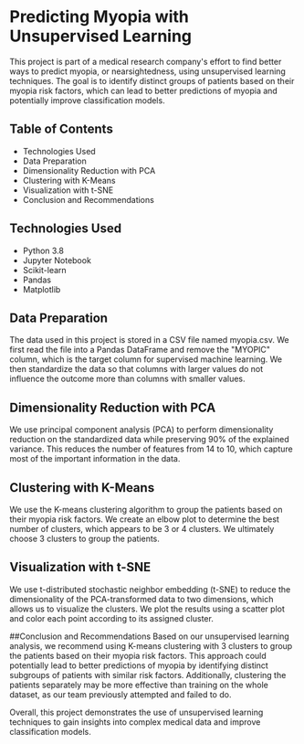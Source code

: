 # Predicting Myopia with Unsupervised Learning
This project is part of a medical research company's effort to find better ways to predict myopia, or nearsightedness, using unsupervised learning techniques. The goal is to identify distinct groups of patients based on their myopia risk factors, which can lead to better predictions of myopia and potentially improve classification models.

## Table of Contents
- Technologies Used
- Data Preparation
- Dimensionality Reduction with PCA
- Clustering with K-Means
- Visualization with t-SNE
- Conclusion and Recommendations

## Technologies Used
- Python 3.8
- Jupyter Notebook
- Scikit-learn
- Pandas
- Matplotlib

## Data Preparation
The data used in this project is stored in a CSV file named myopia.csv. We first read the file into a Pandas DataFrame and remove the "MYOPIC" column, which is the target column for supervised machine learning. We then standardize the data so that columns with larger values do not influence the outcome more than columns with smaller values.

## Dimensionality Reduction with PCA
We use principal component analysis (PCA) to perform dimensionality reduction on the standardized data while preserving 90% of the explained variance. This reduces the number of features from 14 to 10, which capture most of the important information in the data.

## Clustering with K-Means
We use the K-means clustering algorithm to group the patients based on their myopia risk factors. We create an elbow plot to determine the best number of clusters, which appears to be 3 or 4 clusters. We ultimately choose 3 clusters to group the patients.

## Visualization with t-SNE
We use t-distributed stochastic neighbor embedding (t-SNE) to reduce the dimensionality of the PCA-transformed data to two dimensions, which allows us to visualize the clusters. We plot the results using a scatter plot and color each point according to its assigned cluster.

##Conclusion and Recommendations
Based on our unsupervised learning analysis, we recommend using K-means clustering with 3 clusters to group the patients based on their myopia risk factors. This approach could potentially lead to better predictions of myopia by identifying distinct subgroups of patients with similar risk factors. Additionally, clustering the patients separately may be more effective than training on the whole dataset, as our team previously attempted and failed to do.

Overall, this project demonstrates the use of unsupervised learning techniques to gain insights into complex medical data and improve classification models.
